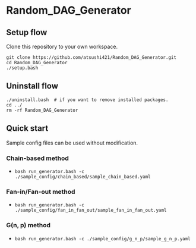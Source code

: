 # Random_DAG_Generator

## Setup flow
Clone this repository to your own workspace.
```
git clone https://github.com/atsushi421/Random_DAG_Generator.git
cd Random_DAG_Generator
./setup.bash
```

## Uninstall flow
```
./uninstall.bash  # if you want to remove installed packages.
cd ../
rm -rf Random_DAG_Generator
```

## Quick start
Sample config files can be used without modification.

### Chain-based method
- `bash run_generator.bash -c ./sample_config/chain_based/sample_chain_based.yaml`

### Fan-in/Fan-out method
- `bash run_generator.bash -c ./sample_config/fan_in_fan_out/sample_fan_in_fan_out.yaml`

### G(n, p) method
- `bash run_generator.bash -c ./sample_config/g_n_p/sample_g_n_p.yaml`
